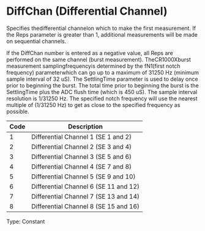 # DiffChan (Differential Channel)

Specifies thedifferential channelon which to make the first measurement. If the Reps parameter is greater than 1, additional measurements will be made on sequential channels.

If the DiffChan number is entered as a negative value, all Reps are performed on the same channel (burst measurement). TheCR1000Xburst measurement samplingfrequencyis determined by the fN1(first notch frequency) parameterwhich can go up to a maximum of 31250 Hz (minimum sample interval of 32 uS). The SettlingTime parameter is used to delay once prior to beginning the burst. The total time prior to beginning the burst is the SettlingTime plus the ADC flush time (which is 450 uS). The sample interval resolution is 1/31250 Hz. The specified notch frequency will use the nearest multiple of (1/31250 Hz) to get as close to the specified frequency as possible.

| Code | Description                           |
| ---- | ------------------------------------- |
| 1    | Differential Channel 1 (SE 1 and 2)   |
| 2    | Differential Channel 2 (SE 3 and 4)   |
| 3    | Differential Channel 3 (SE 5 and 6)   |
| 4    | Differential Channel 4 (SE 7 and 8)   |
| 5    | Differential Channel 5 (SE 9 and 10)  |
| 6    | Differential Channel 6 (SE 11 and 12) |
| 7    | Differential Channel 7 (SE 13 and 14) |
| 8    | Differential Channel 8 (SE 15 and 16) |

Type: Constant
